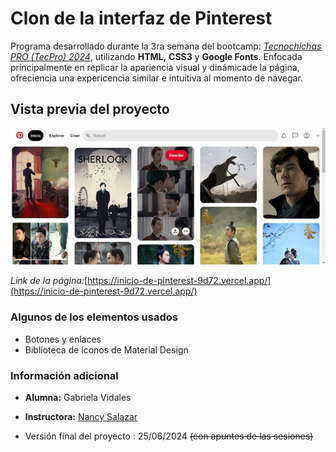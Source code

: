 # Clon de la interfaz de Pinterest
Programa desarrollado durante la 3ra semana del bootcamp:  _[Tecnochichas PRO (TecPro) 2024](https://tecnolochicas.mx/)_, utilizando **HTML,** **CSS3** y **Google Fonts**. Enfocada principalmente en replicar la apariencia visual y dinámicade la página, ofreciencia una expericencia similar e intuitiva al momento de navegar. 

## Vista previa del proyecto
![Demo](/imagenes/VistaPrevia.jpg)

_Link de la página:_[https://inicio-de-pinterest-9d72.vercel.app/](https://inicio-de-pinterest-9d72.vercel.app/)

### Algunos de los elementos  usados
* Botones y enlaces
* Biblioteca de íconos de Material Design

### Información adicional
* **Alumna:** Gabriela Vidales
+ **Instructora:** [Nancy Salazar](https://www.linkedin.com/in/nancynsalazar/?original_referer=https%3A%2F%2Fwww%2Egoogle%2Eco%2Ein%2F&originalSubdomain=mx)
- Versión final del proyecto : 25/06/2024 ~~(con apuntes de las sesiones)~~
